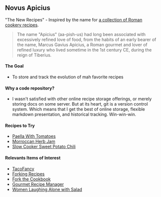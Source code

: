 ## Novus Apicius

"The New Recipes" - Inspired by the name for [a collection of Roman cookery recipes](https://en.wikipedia.org/wiki/Apicius).

> The name "Apicius" (aa-pish-us) had long been associated with excessively refined love of food,
> from the habits of an early bearer of the name, Marcus Gavius Apicius, a Roman 
> gourmet and lover of refined luxury who lived sometime in the 1st century CE, 
> during the reign of Tiberius.

#### The Goal
* To store and track the evolution of mah favorite recipes

#### Why a code repository?
* I wasn't satisfied with other online recipe storage offerings, or merely storing docs on some server. But at its heart, git is a version control system. Which means that I get the best of online storage, flexible markdown presentation, and historical tracking.  Win-win-win.

#### Recipes to Try
* [Paella With Tomatoes](http://www.nytimes.com/2007/09/05/dining/051mrex.html)
* [Morroccan Herb Jam](http://mostlyfoodstuffs.blogspot.com/2009/09/morroccan-herb-jam.html)
* [Slow Cooker Sweet Potato Chili](http://www.ayearofslowcooking.com/2009/05/sweet-potato-chili-vegan-crockpot.html)

#### Relevants Items of Interest
* [TacoFancy](https://github.com/sinker/tacofancy)
* [Forking Recipes](http://www.forkingrecipes.com/)
* [Fork the Cookbook](http://forkthecookbook.com/)
* [Gourmet Recipe Manager](http://thinkle.github.io/gourmet/)
* [Women Laughing Alone with Salad](http://thehairpin.com/2011/01/women-laughing-alone-with-salad/)
